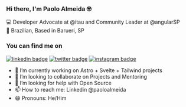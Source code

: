 ### Hi there, I'm Paolo Almeida 🤓

💻 Developer Advocate at @itau and Community Leader at @angularSP <br>
🏡 Brazilian, Based in Barueri, SP

### You can find me on

[![linkedin badge](https://img.shields.io/badge/paoloalmeida-30302f?style=flat&logo=linkedin)](https://www.linkedin.com/in/paoloalmeida/)
[![twitter badge](https://img.shields.io/badge/@paoloalmeida-30302f?style=flat&logo=twitter)](https://twitter.com/paolo_almeida)
[![instagram badge](https://img.shields.io/badge/@paoloalmeida_-30302f?style=flat&logo=instagram)](https://instagram.com/paoloalmeida_)

- 🤘 I’m currently working on Astro + Svelte + Tailwind projects 
- 👯 I’m looking to collaborate on Projects and Mentoring
- 🤔 I’m looking for help with Open Source
- 📫 How to reach me: Linkedin @paoloalmeida
- 😄 Pronouns: He/Him


